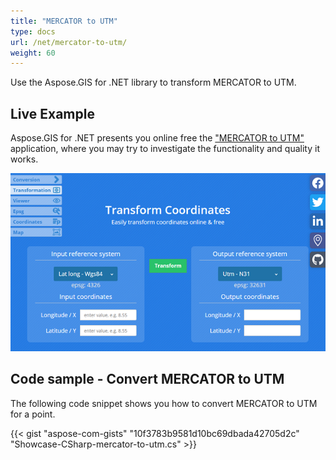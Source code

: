 ```yaml
---
title: "MERCATOR to UTM"
type: docs
url: /net/mercator-to-utm/
weight: 60
---
```


Use the Aspose.GIS for .NET library to transform MERCATOR to UTM.

## **Live Example**

Aspose.GIS for .NET presents you online free the ["MERCATOR to UTM"](https://products.aspose.app/gis/transformation/mercator-to-utm) application, where you may try to investigate the functionality and quality it works.

![transformation coordinates app](transform-coordinates.png)

## **Code sample - Convert MERCATOR to UTM**

The following code snippet shows you how to convert MERCATOR to UTM for a point.

{{< gist "aspose-com-gists" "10f3783b9581d10bc69dbada42705d2c" "Showcase-CSharp-mercator-to-utm.cs" >}}

